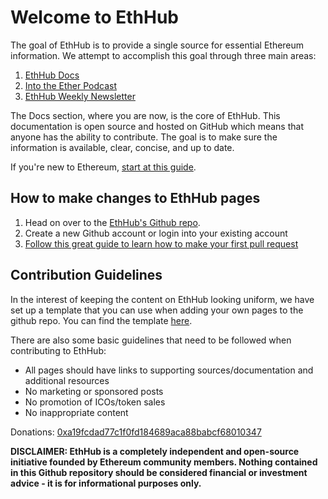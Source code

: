 # Welcome to EthHub

The goal of EthHub is to provide a single source for essential Ethereum information. We attempt to accomplish this goal through three main areas:

1. [EthHub Docs](https://docs.ethhub.io/ethereum-basics/what-is-ethereum/)
2. [Into the Ether Podcast](https://podcast.ethhub.io)
3. [EthHub Weekly Newsletter](https://ethhub.substack.com)

The Docs section, where you are now, is the core of EthHub. This documentation is open source and hosted on GitHub which means that anyone has the ability to contribute. The goal is to make sure the information is available, clear, concise, and up to date.

If you're new to Ethereum, [start at this guide](https://docs.ethhub.io/using-ethereum/ethereum-new-user-guide/).

## How to make changes to EthHub pages
1. Head on over to the [EthHub's Github repo](https://github.com/ethhub-io/ethhub).
2. Create a new Github account or login into your existing account
3. [Follow this great guide to learn how to make your first pull request](https://www.youtube.com/watch?v=YTbRzhQju4c&t=1s)

## Contribution Guidelines

In the interest of keeping the content on EthHub looking uniform, we have set up a template that you can use when adding your own pages to the github repo. You can find the template [here](https://github.com/ethhub-io/ethhub/tree/138f04335ad4a090d8eb370a9af90ee82fccf1a6/template.md).

There are also some basic guidelines that need to be followed when contributing to EthHub:

* All pages should have links to supporting sources/documentation and additional resources
* No marketing or sponsored posts
* No promotion of ICOs/token sales
* No inappropriate content

Donations: [0xa19fcdad77c1f0fd184689aca88babcf68010347](https://etherscan.io/address/0xa19fcdad77c1f0fd184689aca88babcf68010347)

**DISCLAIMER: EthHub is a completely independent and open-source initiative founded by Ethereum community members. Nothing contained in this Github repository should be considered financial or investment advice - it is for informational purposes only.**

